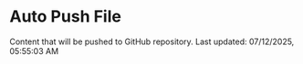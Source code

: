 # Auto Push File

Content that will be pushed to GitHub repository.
Last updated: 07/12/2025, 05:55:03 AM